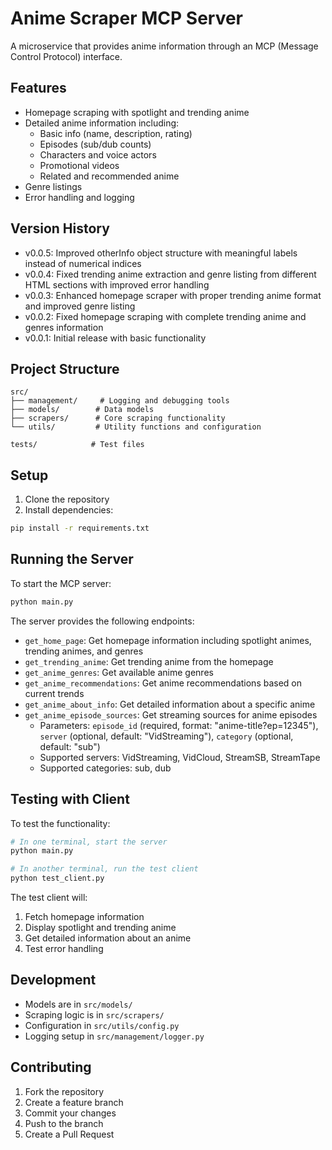 # Anime Scraper MCP Server

A microservice that provides anime information through an MCP (Message Control Protocol) interface.

## Features

- Homepage scraping with spotlight and trending anime
- Detailed anime information including:
  - Basic info (name, description, rating)
  - Episodes (sub/dub counts)
  - Characters and voice actors
  - Promotional videos
  - Related and recommended anime
- Genre listings
- Error handling and logging

## Version History

- v0.0.5: Improved otherInfo object structure with meaningful labels instead of numerical indices
- v0.0.4: Fixed trending anime extraction and genre listing from different HTML sections with improved error handling
- v0.0.3: Enhanced homepage scraper with proper trending anime format and improved genre listing
- v0.0.2: Fixed homepage scraping with complete trending anime and genres information
- v0.0.1: Initial release with basic functionality

## Project Structure

```
src/
├── management/     # Logging and debugging tools
├── models/        # Data models
├── scrapers/      # Core scraping functionality
└── utils/         # Utility functions and configuration

tests/            # Test files
```

## Setup

1. Clone the repository
2. Install dependencies:
```bash
pip install -r requirements.txt
```

## Running the Server

To start the MCP server:
```bash
python main.py
```

The server provides the following endpoints:
- `get_home_page`: Get homepage information including spotlight animes, trending animes, and genres
- `get_trending_anime`: Get trending anime from the homepage
- `get_anime_genres`: Get available anime genres
- `get_anime_recommendations`: Get anime recommendations based on current trends
- `get_anime_about_info`: Get detailed information about a specific anime
- `get_anime_episode_sources`: Get streaming sources for anime episodes
  - Parameters: `episode_id` (required, format: "anime-title?ep=12345"), `server` (optional, default: "VidStreaming"), `category` (optional, default: "sub")
  - Supported servers: VidStreaming, VidCloud, StreamSB, StreamTape
  - Supported categories: sub, dub

## Testing with Client

To test the functionality:
```bash
# In one terminal, start the server
python main.py

# In another terminal, run the test client
python test_client.py
```

The test client will:
1. Fetch homepage information
2. Display spotlight and trending anime
3. Get detailed information about an anime
4. Test error handling

## Development

- Models are in `src/models/`
- Scraping logic is in `src/scrapers/`
- Configuration in `src/utils/config.py`
- Logging setup in `src/management/logger.py`

## Contributing

1. Fork the repository
2. Create a feature branch
3. Commit your changes
4. Push to the branch
5. Create a Pull Request
